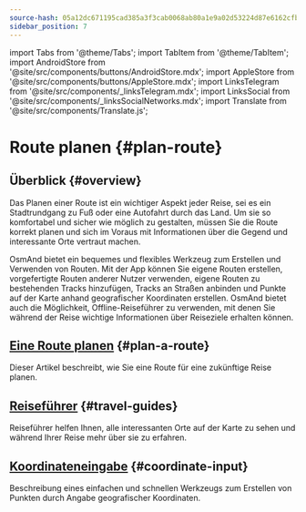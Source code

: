 ```yaml
---
source-hash: 05a12dc671195cad385a3f3cab0068ab80a1e9a02d53224d87e6162cfb880b2f
sidebar_position: 7
---
```

import Tabs from '@theme/Tabs';
import TabItem from '@theme/TabItem';
import AndroidStore from '@site/src/components/buttons/AndroidStore.mdx';
import AppleStore from '@site/src/components/buttons/AppleStore.mdx';
import LinksTelegram from '@site/src/components/_linksTelegram.mdx';
import LinksSocial from '@site/src/components/_linksSocialNetworks.mdx';
import Translate from '@site/src/components/Translate.js';


# Route planen {#plan-route}

## Überblick {#overview}

Das Planen einer Route ist ein wichtiger Aspekt jeder Reise, sei es ein Stadtrundgang zu Fuß oder eine Autofahrt durch das Land. Um sie so komfortabel und sicher wie möglich zu gestalten, müssen Sie die Route korrekt planen und sich im Voraus mit Informationen über die Gegend und interessante Orte vertraut machen.

OsmAnd bietet ein bequemes und flexibles Werkzeug zum Erstellen und Verwenden von Routen. Mit der App können Sie eigene Routen erstellen, vorgefertigte Routen anderer Nutzer verwenden, eigene Routen zu bestehenden Tracks hinzufügen, Tracks an Straßen anbinden und Punkte auf der Karte anhand geografischer Koordinaten erstellen. OsmAnd bietet auch die Möglichkeit, Offline-Reiseführer zu verwenden, mit denen Sie während der Reise wichtige Informationen über Reiseziele erhalten können.

<!-- OsmAnd allows you to create your own routes and to use other user routes for trips.

OsmAnd allows you to build various routes as tracks, add a route to existing tracks, snap a track to roads.
Using offline Travel guides is an important source of information while traveling. -->


## [Eine Route planen](./create-route.md) {#plan-a-route}

Dieser Artikel beschreibt, wie Sie eine Route für eine zukünftige Reise planen.


## [Reiseführer](./travel-guides.md) {#travel-guides}

Reiseführer helfen Ihnen, alle interessanten Orte auf der Karte zu sehen und während Ihrer Reise mehr über sie zu erfahren.


## [Koordinateneingabe](./coordinate-input.md) {#coordinate-input}

Beschreibung eines einfachen und schnellen Werkzeugs zum Erstellen von Punkten durch Angabe geografischer Koordinaten.